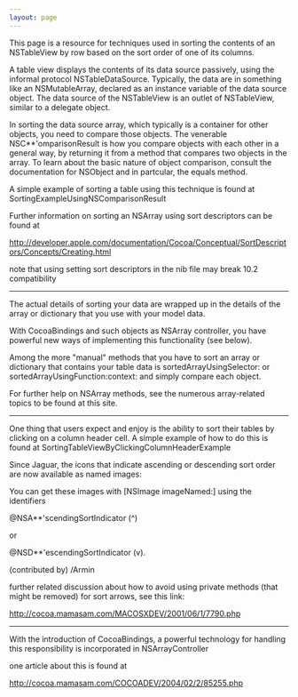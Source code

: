 ```yaml
---
layout: page
---
```




This page is a resource for techniques used in sorting the contents of an NSTableView by row based on the sort order of one of its columns.

A table view displays the contents of its data source passively, using the informal protocol NSTableDataSource. Typically, the data are in something like an NSMutableArray, declared as an instance variable of the data source object. The data source of the NSTableView is an outlet of NSTableView, similar to  a delegate object.

In sorting the data source array, which typically is a container for other objects, you need to compare those objects. The venerable NSC**'omparisonResult is how you compare objects with each other in a general way, by returning it from a method that compares two objects in the array. To learn about the basic nature of object comparison, consult the documentation for NSObject and in partcular, the     equals method.

A simple example of sorting a table using this technique is found at SortingExampleUsingNSComparisonResult

Further information on sorting an NSArray using sort descriptors can be found at

http://developer.apple.com/documentation/Cocoa/Conceptual/SortDescriptors/Concepts/Creating.html

note that using setting sort descriptors in the nib file may break 10.2 compatibility

----

The actual details of sorting your data are wrapped up in the details of the array or dictionary that you use with your model data.

With CocoaBindings and such objects as NSArray controller, you have powerful new ways of implementing this functionality (see below).

Among the more "manual" methods that you have to sort an array or dictionary that contains your table data is
sortedArrayUsingSelector: or sortedArrayUsingFunction:context: and simply compare each object.

For further help on NSArray methods, see the numerous array-related topics to be found at this site.

----

One thing that users expect and enjoy is the ability to sort their tables by clicking on a column header cell. A simple example of how to do this is found at
SortingTableViewByClickingColumnHeaderExample

Since Jaguar, the icons that indicate ascending or descending sort order are now available as named images:

You can get these images with [NSImage imageNamed:] using the identifiers

@NSA**'scendingSortIndicator (^)

or

@NSD**'escendingSortIndicator (v).

(contributed by) /Armin

further related discussion about how to avoid using private methods (that might be removed) for sort arrows, see this link:

http://cocoa.mamasam.com/MACOSXDEV/2001/06/1/7790.php

----

With the introduction of CocoaBindings, a powerful technology for handling this responsibility is incorporated in NSArrayController

one article about this is found at

http://cocoa.mamasam.com/COCOADEV/2004/02/2/85255.php
